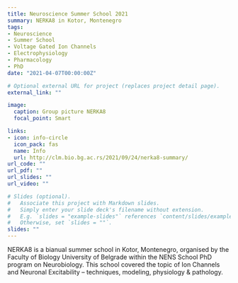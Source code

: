 ```yaml
---
title: Neuroscience Summer School 2021 
summary: NERKA8 in Kotor, Montenegro
tags:
- Neuroscience
- Summer School
- Voltage Gated Ion Channels
- Electrophysiology
- Pharmacology
- PhD
date: "2021-04-07T00:00:00Z"

# Optional external URL for project (replaces project detail page).
external_link: ""

image:
  caption: Group picture NERKA8
  focal_point: Smart

links:
- icon: info-circle
  icon_pack: fas
  name: Info
  url: http://clm.bio.bg.ac.rs/2021/09/24/nerka8-summary/
url_code: ""
url_pdf: ""
url_slides: ""
url_video: ""

# Slides (optional).
#   Associate this project with Markdown slides.
#   Simply enter your slide deck's filename without extension.
#   E.g. `slides = "example-slides"` references `content/slides/example-slides.md`.
#   Otherwise, set `slides = ""`.
slides: ""
---
```


NERKA8 is a bianual summer school in Kotor, Montenegro, organised by the Faculty of Biology University of Belgrade within the NENS School PhD program on Neurobiology. This school covered the topic of Ion Channels and Neuronal Excitability – techniques, modeling, physiology & pathology.
